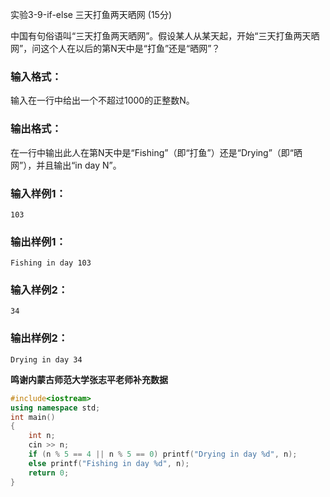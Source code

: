 实验3-9-if-else 三天打鱼两天晒网 (15分)

中国有句俗语叫“三天打鱼两天晒网”。假设某人从某天起，开始“三天打鱼两天晒网”，问这个人在以后的第N天中是“打鱼”还是“晒网”？

### 输入格式：

输入在一行中给出一个不超过1000的正整数N。

### 输出格式：

在一行中输出此人在第N天中是“Fishing”（即“打鱼”）还是“Drying”（即“晒网”），并且输出“in day N”。

### 输入样例1：

```in
103
```

### 输出样例1：

```out
Fishing in day 103
```

### 输入样例2：

```
34
```

### 输出样例2：

```
Drying in day 34
```

**鸣谢内蒙古师范大学张志平老师补充数据**



```c++
#include<iostream>
using namespace std;
int main()
{
	int n;
	cin >> n;
	if (n % 5 == 4 || n % 5 == 0) printf("Drying in day %d", n);
	else printf("Fishing in day %d", n);
	return 0;
}
```

